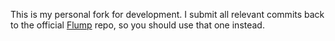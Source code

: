 This is my personal fork for development. I submit all relevant commits back to the official
[Flump] repo, so you should use that one instead.

[Flump]: https://github.com/threerings/flump
